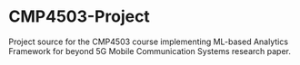 # CMP4503-Project
Project source for the CMP4503 course implementing ML-based Analytics Framework for beyond 5G Mobile Communication Systems research paper.
